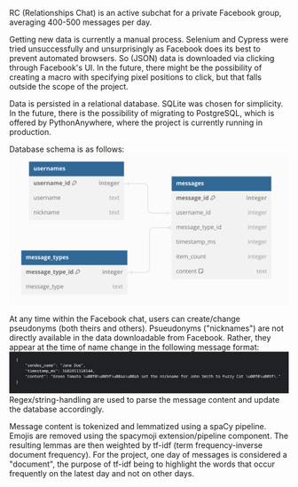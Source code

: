 RC (Relationships Chat) is an active subchat for a private Facebook group, averaging 400-500 messages per day.

Getting new data is currently a manual process. Selenium and Cypress were tried unsuccessfully and unsurprisingly as Facebook does its best to prevent automated browsers. So (JSON) data is downloaded via clicking through Facebook's UI. In the future, there might be the possibility of creating a macro with specifying pixel positions to click, but that falls outside the scope of the project.

Data is persisted in a relational database. SQLite was chosen for simplicity. In the future, there is the possibility of migrating to PostgreSQL, which is offered by PythonAnywhere, where the project is currently running in production.

Database schema is as follows:
![Alt text](/images/db_diagram.png?raw=true "Database diagram")

At any time within the Facebook chat, users can create/change pseudonyms (both theirs and others). Psueudonyms ("nicknames") are not directly available in the data downloadable from Facebook. Rather, they appear at the time of name change in the following message format:
![Alt text](/images/nickname_change.png?raw=true "Nickname change")
Regex/string-handling are used to parse the message content and update the database accordingly.

Message content is tokenized and lemmatized using a spaCy pipeline. Emojis are removed using the spacymoji extension/pipeline component. The resulting lemmas are then weighted by tf-idf (term frequency-inverse document frequency). For the project, one day of messages is considered a "document", the purpose of tf-idf being to highlight the words that occur frequently on the latest day and not on other days.
